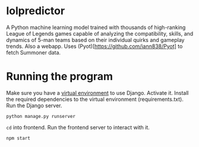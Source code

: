 # lolpredictor
A Python machine learning model trained with thousands of high-ranking League of Legends games capable of analyzing the compatibility, skills, and dynamics of 5-man teams based on their individual quirks and gameplay trends.
Also a webapp.
Uses (Pyot)[https://github.com/iann838/Pyot] to fetch Summoner data.
# Running the program

Make sure you have a [virtual environment](https://docs.python.org/3/tutorial/venv.html) to use Django.
Activate it.
Install the required dependencies to the virtual environment (requirements.txt).
Run the Django server.
```
python manage.py runserver
```
`cd` into frontend.
Run the frontend server to interact with it.
```
npm start
```
